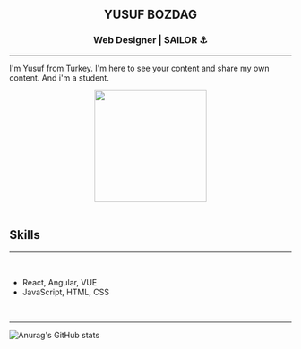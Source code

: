 <h2 align="center">YUSUF BOZDAG</h2>
<h3 align="center">Web Designer | SAILOR ⚓</h3>

---
I'm Yusuf from Turkey. I'm here to see your content and share my own content. And i'm a student.
<br>

<div align="center"><img src="https://cdn.pixabay.com/photo/2019/11/07/23/40/ship-4610148_960_720.png" width="200px" ></div>

<br>


## Skills

---
<br>

* React, Angular, VUE
* JavaScript, HTML, CSS

<br>

---

![Anurag's GitHub stats](https://github-readme-stats.vercel.app/api?username=yusufbozdag&theme=slateorange&show_icons=true)



